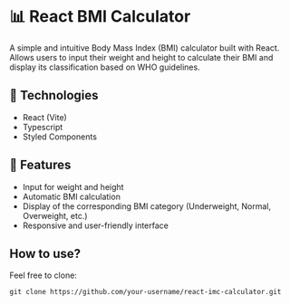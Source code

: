 # 📊 React BMI Calculator
A simple and intuitive Body Mass Index (BMI) calculator built with React. Allows users to input their weight and height to calculate their BMI and display its classification based on WHO guidelines.

## 🚀 Technologies
- React (Vite)
- Typescript
- Styled Components

## 🎯 Features
- Input for weight and height
- Automatic BMI calculation
- Display of the corresponding BMI category (Underweight, Normal, Overweight, etc.)
- Responsive and user-friendly interface

## How to use?
Feel free to clone:
```
git clone https://github.com/your-username/react-imc-calculator.git
```